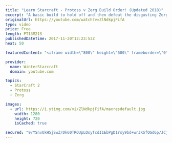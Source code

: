 ```yaml
---
title: "Learn Starcraft - Protoss v Zerg Build Order! (Updated 2018)"
excerpt: "A basic build to hold off and then defeat the disgusting Zerg! Meant for lower level players who have little direction, not for high level players looking for the dankest meta :) -- Watch live at https://www.twitch.tv/wintergaming"
originalUrl: https://youtube.com/watch?v=ZlNdkpjFifA
type: video
price: Free
length: PT13M21S
publishedDateTime: 2017-11-20T12:23:53Z
heat: 50

featuredContent: "<iframe width=\"800\" height=\"500\" frameborder=\"0\" src=\"https://www.youtube.com/embed/ZlNdkpjFifA\" allow=\"accelerometer; autoplay; encrypted-media; gyroscope; picture-in-picture\" allowfullscreen></iframe>"

provider:
  name: WinterStarcraft
  domain: youtube.com

topics:
  - StarCraft 2
  - Protoss
  - Zerg

images:
  - url: https://i.ytimg.com/vi/ZlNdkpjFifA/maxresdefault.jpg
    width: 1280
    height: 720
    isCached: true

secured: "9/YSnvUkH5jSwZ/Dk60TROUpLQsyTcdI1EbPgD1rsy9bd+wrJKSfQGd6p/JCjGL5RFl4J38T2xJLWcV5fLgrI7MlXUvb7sHO1c1zRBIFBEGw7fTxZOZu6P3WFCPPhNGswt+oxbJquUcJRUszfwgN8xDcIfWplfL+JfsOf99K3mGdabTzowD26abCHXRvJ/01LBwoK4biNNnfQkwfPfuX773JFWqAXuPAWnvWO8b1/0oyIW+t0Y8lfhVNC5hZ/cwKxNDgwfbQ1lETPL32l03ADf2wKxwvGAaUkwlVTFui5mFtO5Zirw9pSg756B4/eWEZ6mJI7y7z+p4/h7qaDNw4+cAZIawcMCp1MNZmUuXhbMAgNpWPFUBofYIZnZs7KutCWatzCvKtqy+odoKGLNb3tnLBmTDAr7Cqn53o1DRwE5E=;76k2SfKwrBSyvKjTsnuLeA=="
---
```


